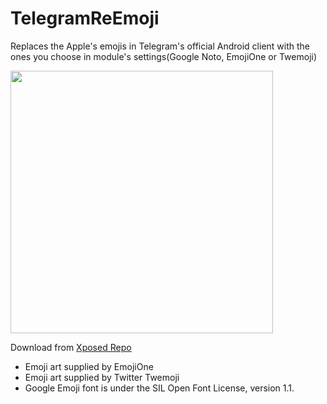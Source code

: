 # TelegramReEmoji
Replaces the Apple's emojis in Telegram's official Android client with the ones you choose in module's settings(Google Noto, EmojiOne or Twemoji)

<img src="preview.png" width="420" />

Download from [Xposed Repo](http://repo.xposed.info/module/com.thermatk.android.xf.telegram)

* Emoji art supplied by EmojiOne
* Emoji art supplied by Twitter Twemoji
* Google Emoji font is under the SIL Open Font License, version 1.1.
